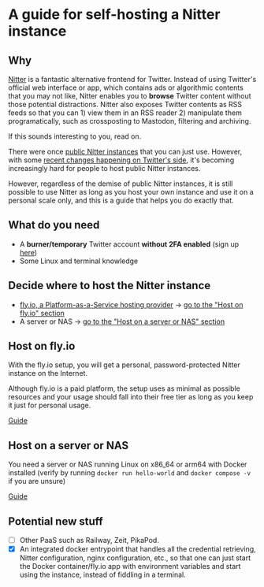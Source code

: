 # A guide for self-hosting a Nitter instance

## Why
[Nitter](https://github.com/zedeus/nitter) is a fantastic alternative frontend for Twitter. Instead of using Twitter's official web interface or app, which contains ads or algorithmic contents that you may not like, Nitter enables you to **browse** Twitter content without those potential distractions. Nitter also exposes Twitter contents as RSS feeds so that you can 1) view them in an RSS reader 2) manipulate them programatically, such as crossposting to Mastodon, filtering and archiving.

If this sounds interesting to you, read on.

There were once [public Nitter instances](https://github.com/zedeus/nitter/wiki/Instances) that you can just use. However, with some [recent changes happening on Twitter's side](https://github.com/zedeus/nitter/issues/983), it's becoming increasingly hard for people to host public Nitter instances.

However, regardless of the demise of public Nitter instances, it is still possible to use Nitter as long as you host your own instance and use it on a personal scale only, and this is a guide that helps you do exactly that.

## What do you need
* A **burner/temporary** Twitter account **without 2FA enabled** (sign up [here](https://twitter.com/i/flow/signup))
* Some Linux and terminal knowledge

## Decide where to host the Nitter instance
* [fly.io, a Platform-as-a-Service hosting provider](https://fly.io/) -> [go to the "Host on fly.io" section](#host-on-flyio)
* A server or NAS -> [go to the "Host on a server or NAS" section](#host-on-a-server-or-nas)

## Host on fly.io
With the fly.io setup, you will get a personal, password-protected Nitter instance on the Internet.

Although fly.io is a paid platform, the setup uses as minimal as possible resources and your usage should fall into their free tier as long as you keep it just for personal usage.

[Guide](https://github.com/sekai-soft/nitter/blob/master/docs/host-on-fly-io.md)

## Host on a server or NAS
You need a server or NAS running Linux on x86_64 or arm64 with Docker installed (verify by running `docker run hello-world` and `docker compose -v` if you are unsure)

[Guide](./docs/guide.md)

## Potential new stuff
- [ ] Other PaaS such as Railway, Zeit, PikaPod.
- [x] An integrated docker entrypoint that handles all the credential retrieving, Nitter configuration, nginx configuration, etc., so that one can just start the Docker container/fly.io app with environment variables and start using the instance, instead of fiddling in a terminal.
